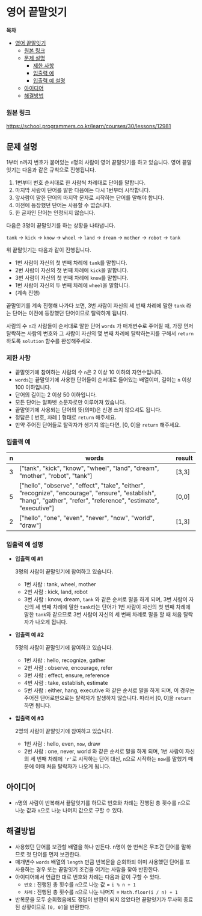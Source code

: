 # 영어 끝말잇기

**목차**

- [영어 끝말잇기](#영어-끝말잇기)
    - [원본 링크](#원본-링크)
  - [문제 설명](#문제-설명)
    - [제한 사항](#제한-사항)
    - [입출력 예](#입출력-예)
    - [입출력 예 설명](#입출력-예-설명)
  - [아이디어](#아이디어)
  - [해결방법](#해결방법)

### 원본 링크

https://school.programmers.co.kr/learn/courses/30/lessons/12981

## 문제 설명

1부터 n까지 번호가 붙어있는 `n`명의 사람이 영어 끝말잇기를 하고 있습니다. 영어 끝말잇기는 다음과 같은 규칙으로 진행됩니다.

1. 1번부터 번호 순서대로 한 사람씩 차례대로 단어를 말합니다.
2. 마지막 사람이 단어를 말한 다음에는 다시 1번부터 시작합니다.
3. 앞사람이 말한 단어의 마지막 문자로 시작하는 단어를 말해야 합니다.
4. 이전에 등장했던 단어는 사용할 수 없습니다.
5. 한 글자인 단어는 인정되지 않습니다.

다음은 3명이 끝말잇기를 하는 상황을 나타냅니다.

`tank` → `kick` → `know` → `wheel` → `land` → `dream` → `mother` → `robot` → `tank`

위 끝말잇기는 다음과 같이 진행됩니다.

- 1번 사람이 자신의 첫 번째 차례에 `tank`를 말합니다.
- 2번 사람이 자신의 첫 번째 차례에 `kick`을 말합니다.
- 3번 사람이 자신의 첫 번째 차례에 `know`를 말합니다.
- 1번 사람이 자신의 두 번째 차례에 `wheel`을 말합니다.
- (계속 진행)

끝말잇기를 계속 진행해 나가다 보면, 3번 사람이 자신의 세 번째 차례에 말한 `tank` 라는 단어는 이전에 등장했던 단어이므로 탈락하게 됩니다.

사람의 수 `n`과 사람들이 순서대로 말한 단어 `words` 가 매개변수로 주어질 때, 가장 먼저 탈락하는 사람의 번호와 그 사람이 자신의 몇 번째 차례에 탈락하는지를 구해서 `return` 하도록 `solution` 함수를 완성해주세요.

### 제한 사항

- 끝말잇기에 참여하는 사람의 수 `n`은 2 이상 10 이하의 자연수입니다.
- `words`는 끝말잇기에 사용한 단어들이 순서대로 들어있는 배열이며, 길이는 `n` 이상 100 이하입니다.
- 단어의 길이는 2 이상 50 이하입니다.
- 모든 단어는 알파벳 소문자로만 이루어져 있습니다.
- 끝말잇기에 사용되는 단어의 뜻(의미)은 신경 쓰지 않으셔도 됩니다.
- 정답은 [ 번호, 차례 ] 형태로 `return` 해주세요.
- 만약 주어진 단어들로 탈락자가 생기지 않는다면, [0, 0]을 `return` 해주세요.

### 입출력 예

| n   | words                                                                                                                                                              | result |
| --- | ------------------------------------------------------------------------------------------------------------------------------------------------------------------ | ------ |
| 3   | ["tank", "kick", "know", "wheel", "land", "dream", "mother", "robot", "tank"]                                                                                      | [3,3]  |
| 5   | ["hello", "observe", "effect", "take", "either", "recognize", "encourage", "ensure", "establish", "hang", "gather", "refer", "reference", "estimate", "executive"] | [0,0]  |
| 2   | ["hello", "one", "even", "never", "now", "world", "draw"]                                                                                                          | [1,3]  |

### 입출력 예 설명

- **입출력 예 #1**

  3명의 사람이 끝말잇기에 참여하고 있습니다.

  - 1번 사람 : tank, wheel, mother
  - 2번 사람 : kick, land, robot
  - 3번 사람 : know, dream, `tank`
    와 같은 순서로 말을 하게 되며, 3번 사람이 자신의 세 번째 차례에 말한 `tank`라는 단어가 1번 사람이 자신의 첫 번째 차례에 말한 `tank`와 같으므로 3번 사람이 자신의 세 번째 차례로 말을 할 때 처음 탈락자가 나오게 됩니다.

- **입출력 예 #2**

  5명의 사람이 끝말잇기에 참여하고 있습니다.

  - 1번 사람 : hello, recognize, gather
  - 2번 사람 : observe, encourage, refer
  - 3번 사람 : effect, ensure, reference
  - 4번 사람 : take, establish, estimate
  - 5번 사람 : either, hang, executive
    와 같은 순서로 말을 하게 되며, 이 경우는 주어진 단어로만으로는 탈락자가 발생하지 않습니다. 따라서 [0, 0]을 `return`하면 됩니다.

- **입출력 예 #3**

  2명의 사람이 끝말잇기에 참여하고 있습니다.

  - 1번 사람 : hello, even, `now`, draw
  - 2번 사람 : one, never, world
    와 같은 순서로 말을 하게 되며, 1번 사람이 자신의 세 번째 차례에 `'r'`로 시작하는 단어 대신, `n`으로 시작하는 `now`를 말했기 때문에 이때 처음 탈락자가 나오게 됩니다.

## 아이디어

- `n`명의 사람이 반복해서 끝말잇기를 하므로 번호와 차례는 진행된 총 횟수를 `n`으로 나눈 값과 `n`으로 나눈 나머지 값으로 구할 수 있다.

## 해결방법

- 사용했던 단어를 보관할 배열을 하나 만든다. n명이 한 번씩은 무조건 단어를 말하므로 첫 단어를 먼저 보관한다.
- 매개변수 `words` 배열의 `length` 만큼 반복문을 순회하되 이미 사용했던 단어를 또 사용하는 경우 또는 끝말잇기 조건을 어기는 사람을 찾아 반환한다.
- 아이디어에서 언급한 대로 번호와 차례는 다음과 같이 구할 수 있다.
  - `번호` : 진행된 총 횟수를 `n`으로 나눈 값 = `i % n + 1`
  - `차례` : 진행된 총 횟수를 `n`으로 나눈 나머지 = `Math.floor(i / n) + 1`
- 반복문을 모두 순회했음에도 정답이 반환이 되지 않았다면 끝말잇기가 무사히 종료된 상황이므로 `[0, 0]`을 반환한다.
